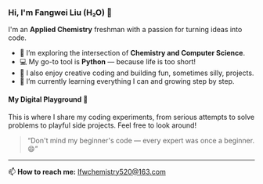 ### Hi, I'm Fangwei Liu (H₂O) 👋

I'm an **Applied Chemistry** freshman with a passion for turning ideas into code.

- 🔬 I’m exploring the intersection of **Chemistry and Computer Science**.
- 💻 My go-to tool is **Python** — because life is too short!
- 🎨 I also enjoy creative coding and building fun, sometimes silly, projects.
- 🌱 I’m currently learning everything I can and growing step by step.

#### My Digital Playground 🚧

This is where I share my coding experiments, from serious attempts to solve problems to playful side projects. Feel free to look around!

> “Don't mind my beginner's code — every expert was once a beginner. 😄”

---

📫 **How to reach me:** lfwchemistry520@163.com
